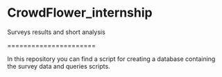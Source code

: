 CrowdFlower_internship
======================

Surveys results and short analysis


======================

In this repository you can find a script for creating a database containing the survey data and queries scripts.

